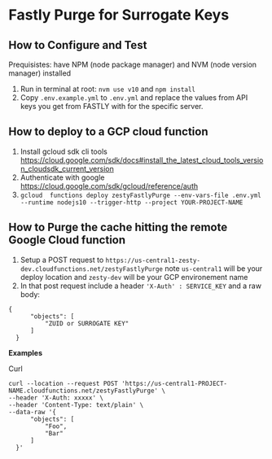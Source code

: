 # Fastly Purge for Surrogate Keys

## How to Configure and Test

Prequisistes: have NPM (node package manager) and NVM (node version manager) installed

1. Run in terminal at root: `nvm use v10` and `npm install`
2. Copy `.env.example.yml` to `.env.yml` and replace the values from API keys you get from FASTLY with for the specific server.

## How to deploy to a GCP cloud function

1. Install gcloud sdk cli tools https://cloud.google.com/sdk/docs#install_the_latest_cloud_tools_version_cloudsdk_current_version
2. Authenticate with google https://cloud.google.com/sdk/gcloud/reference/auth
3. `gcloud  functions deploy zestyFastlyPurge --env-vars-file .env.yml --runtime nodejs10 --trigger-http --project YOUR-PROJECT-NAME`

## How to Purge the cache hitting the remote Google Cloud function

1. Setup a POST request to `https://us-central1-zesty-dev.cloudfunctions.net/zestyFastlyPurge` note `us-central1` will be your deploy location and `zesty-dev` will be your GCP environement name
2. In that post request include a header `'X-Auth' : SERVICE_KEY` and a raw body:
```
{
      "objects": [
          "ZUID or SURROGATE KEY"
      ]
  }
  ```

**Examples**

Curl 

```
curl --location --request POST 'https://us-central1-PROJECT-NAME.cloudfunctions.net/zestyFastlyPurge' \
--header 'X-Auth: xxxxx' \
--header 'Content-Type: text/plain' \
--data-raw '{
      "objects": [
          "Foo",
          "Bar"
      ]
  }'
```